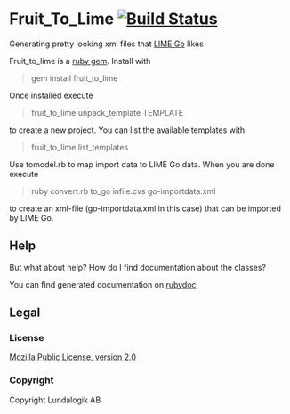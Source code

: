 # Fruit_To_Lime [![Build Status](https://travis-ci.org/Lundalogik/fruit_to_lime.png?branch=master)](https://travis-ci.org/Lundalogik/fruit_to_lime) 

Generating pretty looking xml files that [LIME Go](http://www.lime-go.com/) likes

Fruit_to_lime is a [ruby gem](https://rubygems.org/gems/fruit_to_lime). Install with 

> gem install fruit_to_lime

Once installed execute 

> fruit_to_lime unpack_template TEMPLATE

to create a new project. You can list the available templates with 

> fruit_to_lime list_templates

Use tomodel.rb to map import data to LIME Go data. When you are done execute

> ruby convert.rb to_go infile.cvs go-importdata.xml

to create an xml-file (go-importdata.xml in this case) that can be imported by LIME Go.

## Help

But what about help? How do I find documentation about the classes?

You can find generated documentation on [rubydoc](http://rubydoc.info/gems/fruit_to_lime/frames)

## Legal

### License
[Mozilla Public License, version 2.0](LICENSE)

### Copyright
Copyright Lundalogik AB
